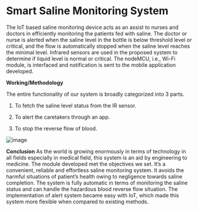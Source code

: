 # Smart Saline Monitoring System

The IoT based saline monitoring device acts as an assist to nurses and doctors in efficiently monitoring the patients fed with saline. The doctor or nurse is alerted when the saline level in the bottle is below threshold level or critical, and the flow is automatically stopped when the saline level reaches the minimal level. Infrared sensors are used in the proposed system to determine if liquid level is normal or critical. The nodeMCU, i.e., Wi-Fi module, is interfaced and notification is sent to the mobile application developed.


**Working/Methodology**

The entire functionality of our system is broadly categorized into 3 parts.

1. To fetch the saline level status from the IR sensor.

2. To alert the caretakers through an app.

3. To stop the reverse flow of blood.


![image](https://user-images.githubusercontent.com/71213565/129011353-157e1334-2ba3-4288-95b8-a160594d9964.png)


**Conclusion**
As the world is growing enormously in terms of technology in all fields especially in medical field, this system is an aid by engineering to medicine. The module developed met the objectives we set. It’s a convenient, reliable and effortless saline monitoring system. It avoids the harmful situations of patient’s health owing to negligence towards saline completion. The system is fully automatic in terms of monitoring the saline status and can handle the hazardous blood reverse flow situation. The implementation of alert system became easy with IoT, which made this system more flexible when compared to existing methods.
